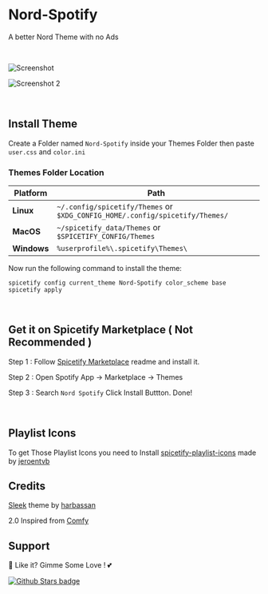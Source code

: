 # Nord-Spotify

A better Nord Theme with no Ads

<br />

![Screenshot](https://raw.githubusercontent.com/Tetrax-10/Spicetify-Themes/master/assets/screenshot_1.png)

![Screenshot 2](https://raw.githubusercontent.com/Tetrax-10/Spicetify-Themes/master/assets/screenshot_2.png)

<br />

## Install Theme

Create a Folder named `Nord-Spotify` inside your Themes Folder then paste `user.css` and `color.ini`

### Themes Folder Location

| **Platform** | **Path**                                                                     |
| ------------ | ---------------------------------------------------------------------------- |
| **Linux**    | `~/.config/spicetify/Themes` or `$XDG_CONFIG_HOME/.config/spicetify/Themes/` |
| **MacOS**    | `~/spicetify_data/Themes` or `$SPICETIFY_CONFIG/Themes`                      |
| **Windows**  | `%userprofile%\.spicetify\Themes\`                                           |

Now run the following command to install the theme:

```
spicetify config current_theme Nord-Spotify color_scheme base
spicetify apply
```

<br />

## Get it on Spicetify Marketplace ( Not Recommended )

Step 1 : Follow [Spicetify Marketplace](https://github.com/spicetify/spicetify-marketplace) readme and install it.

Step 2 : Open Spotify App -> Marketplace -> Themes

Step 3 : Search `Nord Spotify` Click Install Buttton. Done!

<br />

## Playlist Icons

To get Those Playlist Icons you need to Install [spicetify-playlist-icons](https://github.com/jeroentvb/spicetify-playlist-icons/tree/dist) made by [jeroentvb](https://github.com/jeroentvb)

## Credits

[Sleek](https://github.com/spicetify/spicetify-themes/tree/master/Sleek) theme by [harbassan](https://github.com/harbassan)

2.0 Inspired from [Comfy](https://github.com/Comfy-Themes/Spicetify)

## Support

🌟 Like it? Gimme Some Love ! 💕

[![Github Stars badge](https://img.shields.io/github/stars/Tetrax-10/Spicetify-Themes?logo=github&style=social)](https://github.com/Tetrax-10/Spicetify-Themes)
